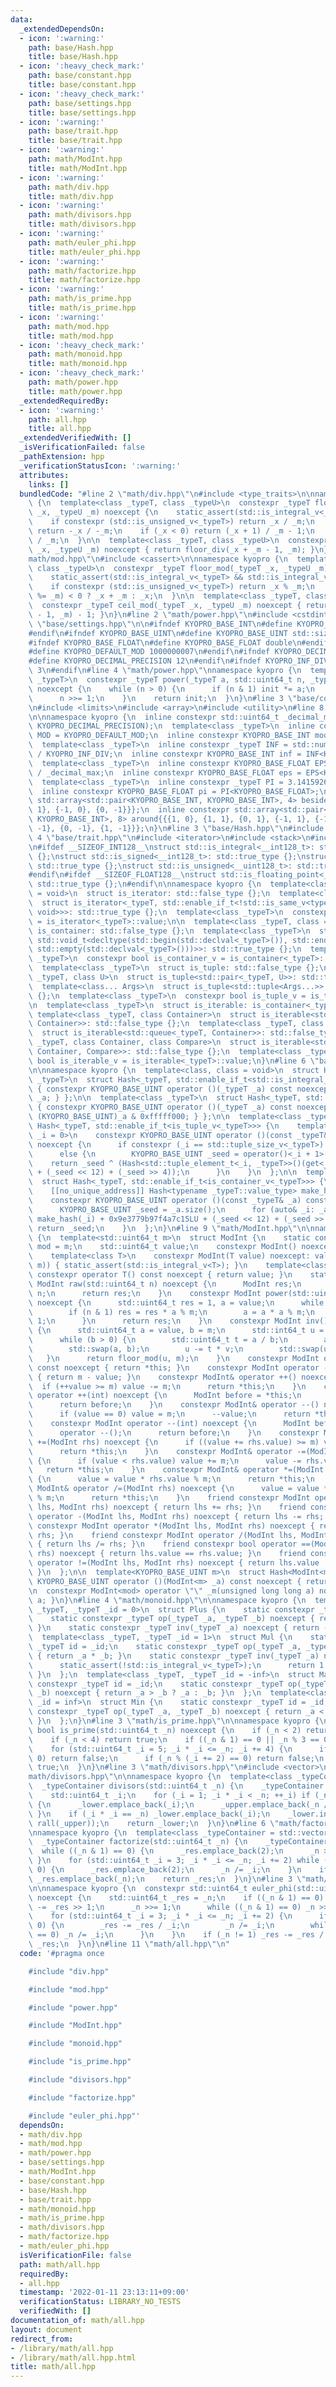 ```yaml
---
data:
  _extendedDependsOn:
  - icon: ':warning:'
    path: base/Hash.hpp
    title: base/Hash.hpp
  - icon: ':heavy_check_mark:'
    path: base/constant.hpp
    title: base/constant.hpp
  - icon: ':heavy_check_mark:'
    path: base/settings.hpp
    title: base/settings.hpp
  - icon: ':warning:'
    path: base/trait.hpp
    title: base/trait.hpp
  - icon: ':warning:'
    path: math/ModInt.hpp
    title: math/ModInt.hpp
  - icon: ':warning:'
    path: math/div.hpp
    title: math/div.hpp
  - icon: ':warning:'
    path: math/divisors.hpp
    title: math/divisors.hpp
  - icon: ':warning:'
    path: math/euler_phi.hpp
    title: math/euler_phi.hpp
  - icon: ':warning:'
    path: math/factorize.hpp
    title: math/factorize.hpp
  - icon: ':warning:'
    path: math/is_prime.hpp
    title: math/is_prime.hpp
  - icon: ':warning:'
    path: math/mod.hpp
    title: math/mod.hpp
  - icon: ':heavy_check_mark:'
    path: math/monoid.hpp
    title: math/monoid.hpp
  - icon: ':heavy_check_mark:'
    path: math/power.hpp
    title: math/power.hpp
  _extendedRequiredBy:
  - icon: ':warning:'
    path: all.hpp
    title: all.hpp
  _extendedVerifiedWith: []
  _isVerificationFailed: false
  _pathExtension: hpp
  _verificationStatusIcon: ':warning:'
  attributes:
    links: []
  bundledCode: "#line 2 \"math/div.hpp\"\n#include <type_traits>\n\nnamespace kyopro\
    \ {\n  template<class _typeT, class _typeU>\n  constexpr _typeT floor_div(_typeT\
    \ _x, _typeU _m) noexcept {\n    static_assert(std::is_integral_v<_typeT> && std::is_integral_v<_typeU>);\n\
    \    if constexpr (std::is_unsigned_v<_typeT>) return _x / _m;\n    if (_m < 0)\
    \ return -_x / -_m;\n    if (_x < 0) return (_x + 1) / _m - 1;\n    return _x\
    \ / _m;\n  }\n\n  template<class _typeT, class _typeU>\n  constexpr _typeT ceil_div(_typeT\
    \ _x, _typeU _m) noexcept { return floor_div(_x + _m - 1, _m); }\n}\n#line 3 \"\
    math/mod.hpp\"\n#include <cassert>\n\nnamespace kyopro {\n  template<class _typeT,\
    \ class _typeU>\n  constexpr _typeT floor_mod(_typeT _x, _typeU _m) noexcept {\n\
    \    static_assert(std::is_integral_v<_typeT> && std::is_integral_v<_typeU>);\n\
    \    if constexpr (std::is_unsigned_v<_typeT>) return _x % _m;\n    return (_x\
    \ %= _m) < 0 ? _x + _m : _x;\n  }\n\n  template<class _typeT, class _typeU>\n\
    \  constexpr _typeT ceil_mod(_typeT _x, _typeU _m) noexcept { return _m - floor_mod(_x\
    \ - 1, _m) - 1; }\n}\n#line 2 \"math/power.hpp\"\n#include <cstdint>\n#line 3\
    \ \"base/settings.hpp\"\n\n#ifndef KYOPRO_BASE_INT\n#define KYOPRO_BASE_INT std::int64_t\n\
    #endif\n#ifndef KYOPRO_BASE_UINT\n#define KYOPRO_BASE_UINT std::size_t\n#endif\n\
    #ifndef KYOPRO_BASE_FLOAT\n#define KYOPRO_BASE_FLOAT double\n#endif\n#ifndef KYOPRO_DEFAULT_MOD\n\
    #define KYOPRO_DEFAULT_MOD 1000000007\n#endif\n#ifndef KYOPRO_DECIMAL_PRECISION\n\
    #define KYOPRO_DECIMAL_PRECISION 12\n#endif\n#ifndef KYOPRO_INF_DIV\n#define KYOPRO_INF_DIV\
    \ 3\n#endif\n#line 4 \"math/power.hpp\"\nnamespace kyopro {\n  template<class\
    \ _typeT>\n  constexpr _typeT power(_typeT a, std::uint64_t n, _typeT init = 1)\
    \ noexcept {\n    while (n > 0) {\n      if (n & 1) init *= a;\n      a *= a;\n\
    \      n >>= 1;\n    }\n    return init;\n  }\n}\n#line 3 \"base/constant.hpp\"\
    \n#include <limits>\n#include <array>\n#include <utility>\n#line 8 \"base/constant.hpp\"\
    \n\nnamespace kyopro {\n  inline constexpr std::uint64_t _decimal_max = power(static_cast<std::uint64_t>(10),\
    \ KYOPRO_DECIMAL_PRECISION);\n  template<class _typeT>\n  inline constexpr _typeT\
    \ MOD = KYOPRO_DEFAULT_MOD;\n  inline constexpr KYOPRO_BASE_INT mod = MOD<KYOPRO_BASE_INT>;\n\
    \  template<class _typeT>\n  inline constexpr _typeT INF = std::numeric_limits<_typeT>::max()\
    \ / KYOPRO_INF_DIV;\n  inline constexpr KYOPRO_BASE_INT inf = INF<KYOPRO_BASE_INT>;\n\
    \  template<class _typeT>\n  inline constexpr KYOPRO_BASE_FLOAT EPS = static_cast<_typeT>(1)\
    \ / _decimal_max;\n  inline constexpr KYOPRO_BASE_FLOAT eps = EPS<KYOPRO_BASE_FLOAT>;\n\
    \  template<class _typeT>\n  inline constexpr _typeT PI = 3.14159265358979323846;\n\
    \  inline constexpr KYOPRO_BASE_FLOAT pi = PI<KYOPRO_BASE_FLOAT>;\n  inline constexpr\
    \ std::array<std::pair<KYOPRO_BASE_INT, KYOPRO_BASE_INT>, 4> beside{{{1, 0}, {0,\
    \ 1}, {-1, 0}, {0, -1}}};\n  inline constexpr std::array<std::pair<KYOPRO_BASE_INT,\
    \ KYOPRO_BASE_INT>, 8> around{{{1, 0}, {1, 1}, {0, 1}, {-1, 1}, {-1, 0}, {-1,\
    \ -1}, {0, -1}, {1, -1}}};\n}\n#line 3 \"base/Hash.hpp\"\n#include <tuple>\n#line\
    \ 4 \"base/trait.hpp\"\n#include <iterator>\n#include <stack>\n#include <queue>\n\
    \n#ifdef __SIZEOF_INT128__\nstruct std::is_integral<__int128_t>: std::true_type\
    \ {};\nstruct std::is_signed<__int128_t>: std::true_type {};\nstruct std::is_integral<__uint128_t>:\
    \ std::true_type {};\nstruct std::is_unsigned<__uint128_t>: std::true_type {};\n\
    #endif\n#ifdef __SIZEOF_FLOAT128__\nstruct std::is_floating_point<__float128>:\
    \ std::true_type {};\n#endif\n\nnamespace kyopro {\n  template<class _typeT, class\
    \ = void>\n  struct is_iterator: std::false_type {};\n  template<class _typeT>\n\
    \  struct is_iterator<_typeT, std::enable_if_t<!std::is_same_v<typename std::iterator_traits<_typeT>::value_type,\
    \ void>>>: std::true_type {};\n  template<class _typeT>\n  constexpr bool is_iterator_v\
    \ = is_iterator<_typeT>::value;\n\n  template<class _typeT, class = void>\n  struct\
    \ is_container: std::false_type {};\n  template<class _typeT>\n  struct is_container<_typeT,\
    \ std::void_t<decltype(std::begin(std::declval<_typeT>()), std::end(std::declval<_typeT>()),\
    \ std::empty(std::declval<_typeT>()))>>: std::true_type {};\n  template<class\
    \ _typeT>\n  constexpr bool is_container_v = is_container<_typeT>::value;\n\n\
    \  template<class _typeT>\n  struct is_tuple: std::false_type {};\n  template<class\
    \ _typeT, class U>\n  struct is_tuple<std::pair<_typeT, U>>: std::true_type {};\n\
    \  template<class... Args>\n  struct is_tuple<std::tuple<Args...>>: std::true_type\
    \ {};\n  template<class _typeT>\n  constexpr bool is_tuple_v = is_tuple<_typeT>::value;\n\
    \n  template<class _typeT>\n  struct is_iterable: is_container<_typeT> {};\n \
    \ template<class _typeT, class Container>\n  struct is_iterable<std::stack<_typeT,\
    \ Container>>: std::false_type {};\n  template<class _typeT, class Container>\n\
    \  struct is_iterable<std::queue<_typeT, Container>>: std::false_type {};\n  template<class\
    \ _typeT, class Container, class Compare>\n  struct is_iterable<std::priority_queue<_typeT,\
    \ Container, Compare>>: std::false_type {};\n  template<class _typeT>\n  constexpr\
    \ bool is_iterable_v = is_iterable<_typeT>::value;\n}\n#line 6 \"base/Hash.hpp\"\
    \n\nnamespace kyopro {\n  template<class, class = void>\n  struct Hash;\n\n  template<class\
    \ _typeT>\n  struct Hash<_typeT, std::enable_if_t<std::is_integral_v<_typeT>>>\
    \ { constexpr KYOPRO_BASE_UINT operator ()(_typeT _a) const noexcept { return\
    \ _a; } };\n\n  template<class _typeT>\n  struct Hash<_typeT, std::enable_if_t<std::is_floating_point_v<_typeT>>>\
    \ { constexpr KYOPRO_BASE_UINT operator ()(_typeT _a) const noexcept { return\
    \ (KYOPRO_BASE_UINT)_a & 0xfffff000; } };\n\n  template<class _typeT>\n  struct\
    \ Hash<_typeT, std::enable_if_t<is_tuple_v<_typeT>>> {\n    template<KYOPRO_BASE_UINT\
    \ _i = 0>\n    constexpr KYOPRO_BASE_UINT operator ()(const _typeT& _a) const\
    \ noexcept {\n      if constexpr (_i == std::tuple_size_v<_typeT>) return std::tuple_size_v<_typeT>;\n\
    \      else {\n        KYOPRO_BASE_UINT _seed = operator()<_i + 1>(_a);\n    \
    \    return _seed ^ (Hash<std::tuple_element_t<_i, _typeT>>()(get<_i>(_a)) + 0x9e3779b97f4a7c15LU\
    \ + (_seed << 12) + (_seed >> 4));\n      }\n    }\n  };\n\n  template<class _typeT>\n\
    \  struct Hash<_typeT, std::enable_if_t<is_container_v<_typeT>>> {\n  private:\n\
    \    [[no_unique_address]] Hash<typename _typeT::value_type> make_hash;\n  public:\n\
    \    constexpr KYOPRO_BASE_UINT operator ()(const _typeT& _a) const noexcept {\n\
    \      KYOPRO_BASE_UINT _seed = _a.size();\n      for (auto& _i: _a) _seed ^=\
    \ make_hash(_i) + 0x9e3779b97f4a7c15LU + (_seed << 12) + (_seed >> 4);\n     \
    \ return _seed;\n    }\n  };\n}\n#line 9 \"math/ModInt.hpp\"\n\nnamespace kyopro\
    \ {\n  template<std::uint64_t m>\n  struct ModInt {\n    static constexpr std::uint64_t\
    \ mod = m;\n    std::uint64_t value;\n    constexpr ModInt() noexcept = default;\n\
    \    template<class T>\n    constexpr ModInt(T value) noexcept: value(floor_mod(value,\
    \ m)) { static_assert(std::is_integral_v<T>); }\n    template<class T>\n    explicit\
    \ constexpr operator T() const noexcept { return value; }\n    static constexpr\
    \ ModInt raw(std::uint64_t n) noexcept {\n      ModInt res;\n      res.value =\
    \ n;\n      return res;\n    }\n    constexpr ModInt power(std::uint64_t n) const\
    \ noexcept {\n      std::uint64_t res = 1, a = value;\n      while (n > 0) {\n\
    \        if (n & 1) res = res * a % m;\n        a = a * a % m;\n        n >>=\
    \ 1;\n      }\n      return res;\n    }\n    constexpr ModInt inv() const noexcept\
    \ {\n      std::uint64_t a = value, b = m;\n      std::int64_t u = 1, v = 0;\n\
    \      while (b > 0) {\n        std::uint64_t t = a / b;\n        a -= t * b;\n\
    \        std::swap(a, b);\n        u -= t * v;\n        std::swap(u, v);\n   \
    \   }\n      return floor_mod(u, m);\n    }\n    constexpr ModInt operator +()\
    \ const noexcept { return *this; }\n    constexpr ModInt operator -() const noexcept\
    \ { return m - value; }\n    constexpr ModInt& operator ++() noexcept {\n    \
    \  if (++value >= m) value -= m;\n      return *this;\n    }\n    constexpr ModInt\
    \ operator ++(int) noexcept {\n      ModInt before = *this;\n      operator ++();\n\
    \      return before;\n    }\n    constexpr ModInt& operator --() noexcept {\n\
    \      if (value == 0) value = m;\n      --value;\n      return *this;\n    }\n\
    \    constexpr ModInt operator --(int) noexcept {\n      ModInt before = *this;\n\
    \      operator --();\n      return before;\n    }\n    constexpr ModInt& operator\
    \ +=(ModInt rhs) noexcept {\n      if ((value += rhs.value) >= m) value -= m;\n\
    \      return *this;\n    }\n    constexpr ModInt& operator -=(ModInt rhs) noexcept\
    \ {\n      if (value < rhs.value) value += m;\n      value -= rhs.value;\n   \
    \   return *this;\n    }\n    constexpr ModInt& operator *=(ModInt rhs) noexcept\
    \ {\n      value = value * rhs.value % m;\n      return *this;\n    }\n    constexpr\
    \ ModInt& operator /=(ModInt rhs) noexcept {\n      value = value * rhs.inv().value\
    \ % m;\n      return *this;\n    }\n    friend constexpr ModInt operator +(ModInt\
    \ lhs, ModInt rhs) noexcept { return lhs += rhs; }\n    friend constexpr ModInt\
    \ operator -(ModInt lhs, ModInt rhs) noexcept { return lhs -= rhs; }\n    friend\
    \ constexpr ModInt operator *(ModInt lhs, ModInt rhs) noexcept { return lhs *=\
    \ rhs; }\n    friend constexpr ModInt operator /(ModInt lhs, ModInt rhs) noexcept\
    \ { return lhs /= rhs; }\n    friend constexpr bool operator ==(ModInt lhs, ModInt\
    \ rhs) noexcept { return lhs.value == rhs.value; }\n    friend constexpr bool\
    \ operator !=(ModInt lhs, ModInt rhs) noexcept { return lhs.value != rhs.value;\
    \ }\n  };\n\n  template<KYOPRO_BASE_UINT m>\n  struct Hash<ModInt<m>> { constexpr\
    \ KYOPRO_BASE_UINT operator ()(ModInt<m> _a) const noexcept { return _a; } };\n\
    \n  constexpr ModInt<mod> operator \"\" _m(unsigned long long a) noexcept { return\
    \ a; }\n}\n#line 4 \"math/monoid.hpp\"\n\nnamespace kyopro {\n  template<class\
    \ _typeT, _typeT _id = 0>\n  struct Plus {\n    static constexpr _typeT id = _id;\n\
    \    static constexpr _typeT op(_typeT _a, _typeT _b) noexcept { return _a + _b;\
    \ }\n    static constexpr _typeT inv(_typeT _a) noexcept { return -_a; }\n  };\n\
    \  template<class _typeT, _typeT _id = 1>\n  struct Mul {\n    static constexpr\
    \ _typeT id = _id;\n    static constexpr _typeT op(_typeT _a, _typeT _b) noexcept\
    \ { return _a * _b; }\n    static constexpr _typeT inv(_typeT _a) noexcept {\n\
    \      static_assert(!std::is_integral_v<_typeT>);\n      return 1 / _a;\n   \
    \ }\n  };\n  template<class _typeT, _typeT _id = -inf>\n  struct Max {\n    static\
    \ constexpr _typeT id = _id;\n    static constexpr _typeT op(_typeT _a, _typeT\
    \ _b) noexcept { return _a > _b ? _a : _b; }\n  };\n  template<class _typeT, _typeT\
    \ _id = inf>\n  struct Min {\n    static constexpr _typeT id = _id;\n    static\
    \ constexpr _typeT op(_typeT _a, _typeT _b) noexcept { return _a < _b ? _a : _b;\
    \ }\n  };\n}\n#line 3 \"math/is_prime.hpp\"\n\nnamespace kyopro {\n  constexpr\
    \ bool is_prime(std::uint64_t _n) noexcept {\n    if (_n < 2) return false;\n\
    \    if (_n < 4) return true;\n    if ((_n & 1) == 0 || _n % 3 == 0) return false;\n\
    \    for (std::uint64_t _i = 5; _i * _i <= _n; _i += 4) {\n      if (_n % _i ==\
    \ 0) return false;\n      if (_n % (_i += 2) == 0) return false;\n    }\n    return\
    \ true;\n  }\n}\n#line 3 \"math/divisors.hpp\"\n#include <vector>\n#line 5 \"\
    math/divisors.hpp\"\n\nnamespace kyopro {\n  template<class _typeContainer = std::vector<KYOPRO_BASE_INT>>\n\
    \  _typeContainer divisors(std::uint64_t _n) {\n    _typeContainer _lower, _upper;\n\
    \    std::uint64_t _i;\n    for (_i = 1; _i * _i < _n; ++_i) if (_n % _i == 0)\
    \ {\n      _lower.emplace_back(_i);\n      _upper.emplace_back(_n / _i);\n   \
    \ }\n    if (_i * _i == _n) _lower.emplace_back(_i);\n    _lower.insert(end(_lower),\
    \ rall(_upper));\n    return _lower;\n  }\n}\n#line 6 \"math/factorize.hpp\"\n\
    \nnamespace kyopro {\n  template<class _typeContainer = std::vector<KYOPRO_BASE_INT>>\n\
    \  _typeContainer factorize(std::uint64_t _n) {\n    _typeContainer _res;\n  \
    \  while ((_n & 1) == 0) {\n      _res.emplace_back(2);\n      _n >>= 1;\n   \
    \ }\n    for (std::uint64_t _i = 3; _i * _i <= _n; _i += 2) while (_n % _i ==\
    \ 0) {\n      _res.emplace_back(2);\n      _n /= _i;\n    }\n    if (_n != 1)\
    \ _res.emplace_back(_n);\n    return _res;\n  }\n}\n#line 3 \"math/euler_phi.hpp\"\
    \n\nnamespace kyopro {\n  constexpr std::uint64_t euler_phi(std::uint64_t _n)\
    \ noexcept {\n    std::uint64_t _res = _n;\n    if ((_n & 1) == 0) {\n      _res\
    \ -= _res >> 1;\n      _n >>= 1;\n      while ((_n & 1) == 0) _n >>= 1;\n    }\n\
    \    for (std::uint64_t _i = 3; _i * _i <= _n; _i += 2) {\n      if (_n % _i ==\
    \ 0) {\n        _res -= _res / _i;\n        _n /= _i;\n        while (_n % _i\
    \ == 0) _n /= _i;\n      }\n    }\n    if (_n != 1) _res -= _res / _n;\n    return\
    \ _res;\n  }\n}\n#line 11 \"math/all.hpp\"\n"
  code: '#pragma once

    #include "div.hpp"

    #include "mod.hpp"

    #include "power.hpp"

    #include "ModInt.hpp"

    #include "monoid.hpp"

    #include "is_prime.hpp"

    #include "divisors.hpp"

    #include "factorize.hpp"

    #include "euler_phi.hpp"'
  dependsOn:
  - math/div.hpp
  - math/mod.hpp
  - math/power.hpp
  - base/settings.hpp
  - math/ModInt.hpp
  - base/constant.hpp
  - base/Hash.hpp
  - base/trait.hpp
  - math/monoid.hpp
  - math/is_prime.hpp
  - math/divisors.hpp
  - math/factorize.hpp
  - math/euler_phi.hpp
  isVerificationFile: false
  path: math/all.hpp
  requiredBy:
  - all.hpp
  timestamp: '2022-01-11 23:13:11+09:00'
  verificationStatus: LIBRARY_NO_TESTS
  verifiedWith: []
documentation_of: math/all.hpp
layout: document
redirect_from:
- /library/math/all.hpp
- /library/math/all.hpp.html
title: math/all.hpp
---
```

